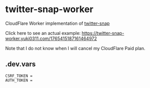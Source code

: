 # twitter-snap-worker

CloudFlare Worker implementation of [twitter-snap](https://github.com/fa0311/twitter-snap)

Click here to see an actual example:
<https://twitter-snap-worker.yuki0311.com/1765415187161464972>


Note that I do not know when I will cancel my CloudFlare Paid plan.

## .dev.vars

```
CSRF_TOKEN = 
AUTH_TOKEN = 
```

